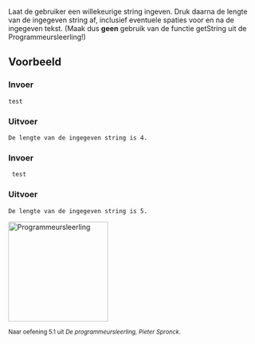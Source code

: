 Laat de gebruiker een willekeurige string ingeven.
Druk daarna de lengte van de ingegeven string af, inclusief eventuele spaties voor en na de ingegeven tekst.
(Maak dus **geen** gebruik van de functie getString uit de Programmeursleerling!)


## Voorbeeld

### Invoer
```
test
```

### Uitvoer
```
De lengte van de ingegeven string is 4.
```

### Invoer
```
 test
```

### Uitvoer
```
De lengte van de ingegeven string is 5.
```


<div class="dodona-centered-group">
  <img alt="Programmeursleerling" height="200" data-caption="Naar oefening 5.1 uit De programmeursleerling, Pieter Spronck" src="media/programmeursleerling.png"/>
  <p><small>Naar oefening 5.1 uit <em>De programmeursleerling, Pieter Spronck</em>.</small></p>
</div>
